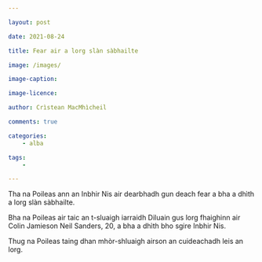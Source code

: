 ```yaml
---

layout: post

date: 2021-08-24

title: Fear air a lorg slàn sàbhailte

image: /images/

image-caption:

image-licence:

author: Crìstean MacMhìcheil

comments: true

categories:
    - alba

tags:
    -

---
```


Tha na Poileas ann an Inbhir Nis air dearbhadh gun deach fear a bha a dhìth a lorg slàn sàbhailte.

Bha na Poileas air taic an t-sluaigh iarraidh Diluain gus lorg fhaighinn air Colin Jamieson Neil Sanders, 20, a bha a dhìth bho sgire Inbhir Nis.

Thug na Poileas taing dhan mhòr-shluaigh airson an cuideachadh leis an lorg.

<!--more-->
